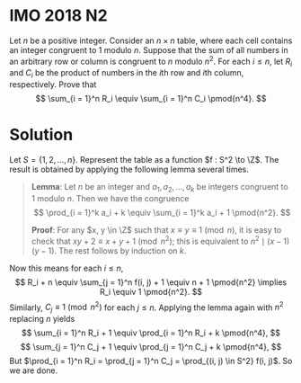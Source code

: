 # IMO 2018 N2

Let $n$ be a positive integer.
Consider an $n \times n$ table, where each cell contains an integer congruent to $1$ modulo $n$.
Suppose that the sum of all numbers in an arbitrary row or column is congruent to $n$ modulo $n^2$.
For each $i \leq n$, let $R_i$ and $C_i$ be the product of numbers in the $i$th row and $i$th column, respectively.
Prove that
$$ \sum_{i = 1}^n R_i \equiv \sum_{i = 1}^n C_i \pmod{n^4}. $$



# Solution

Let $S = \{1, 2, \ldots, n\}$.
Represent the table as a function $f : S^2 \to \Z$.
The result is obtained by applying the following lemma several times.

> __Lemma__:
> Let $n$ be an integer and $a_1, a_2, \ldots, a_k$ be integers congruent to $1$ modulo $n$.
> Then we have the congruence
> $$ \prod_{i = 1}^k a_i + k \equiv \sum_{i = 1}^k a_i + 1 \pmod{n^2}. $$
>
> __Proof__:
> For any $x, y \in \Z$ such that $x \equiv y \equiv 1 \pmod{n}$, it is easy to check that $xy + 2 \equiv x + y + 1 \pmod{n^2}$; this is equivalent to $n^2 \mid (x - 1)(y - 1)$.
> The rest follows by induction on $k$.

Now this means for each $i \leq n$,
$$ R_i + n \equiv \sum_{j = 1}^n f(i, j) + 1 \equiv n + 1 \pmod{n^2} \implies R_i \equiv 1 \pmod{n^2}. $$
Similarly, $C_j \equiv 1 \pmod{n^2}$ for each $j \leq n$.
Applying the lemma again with $n^2$ replacing $n$ yields
$$ \sum_{i = 1}^n R_i + 1 \equiv \prod_{i = 1}^n R_i + k \pmod{n^4}, $$
$$ \sum_{j = 1}^n C_j + 1 \equiv \prod_{j = 1}^n C_j + k \pmod{n^4}, $$
But $\prod_{i = 1}^n R_i = \prod_{j = 1}^n C_j = \prod_{(i, j) \in S^2} f(i, j)$.
So we are done.
